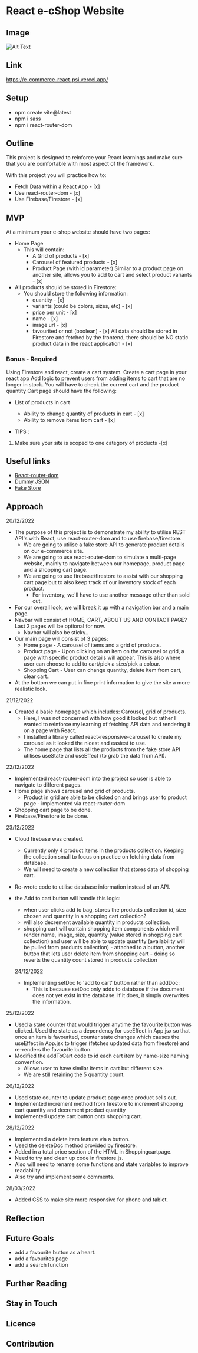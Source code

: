 # React e-cShop Website

## Image

![Alt Text](project-demo.gif)

## Link

https://e-commerce-react-psi.vercel.app/

## Setup

- npm create vite@latest
- npm i sass
- npm i react-router-dom

## Outline

This project is designed to reinforce your React learnings and make sure that you are comfortable with most aspect of the framework.

With this project you will practice how to:

- Fetch Data within a React App - [x]
- Use react-router-dom - [x]
- Use Firebase/Firestore - [x]

## MVP

At a minimum your e-shop website should have two pages:

- Home Page
  - This will contain:
    - A Grid of products - [x]
    - Carousel of featured products - [x]
    - Product Page (with id parameter) Similar to a product page on another site, allows you to add to cart and select product variants - [x]
- All products should be stored in Firestore:
  - You should store the following information:
    - quantity - [x]
    - variants (could be colors, sizes, etc) - [x]
    - price per unit - [x]
    - name - [x]
    - image url - [x]
    - favourited or not (boolean) - [x]
      All data should be stored in Firestore and fetched by the frontend, there should be NO static product data in the react application - [x]

### Bonus - Required

Using Firestore and react, create a cart system. Create a cart page in your react app Add logic to prevent users from adding items to cart that are no longer in stock. You will have to check the current cart and the product quantity Cart page should have the following:

- List of products in cart

  - Ability to change quantity of products in cart - [x]
  - Ability to remove items from cart - [x]

- TIPS :

1. Make sure your site is scoped to one category of products -[x]

## Useful links

- [React-router-dom](https://reactrouter.com/docs/en/v6/getting-started/overview)
- [Dummy JSON](https://dummyjson.com/)
- [Fake Store](https://fakestoreapi.com/)

## Approach

20/12/2022

- The purpose of this project is to demonstrate my ability to utilise REST API's with React, use react-router-dom and to use firebase/firestore.
  - We are going to utilise a fake store API to generate product details on our e-commerce site.
  - We are going to use react-router-dom to simulate a multi-page website, mainly to navigate between our homepage, product page and a shopping cart page.
  - We are going to use firebase/firestore to assist with our shopping cart page but to also keep track of our inventory stock of each product.
    - For inventory, we'll have to use another message other than sold out.
- For our overall look, we will break it up with a navigation bar and a main page.
- Navbar will consist of HOME, CART, ABOUT US AND CONTACT PAGE? Last 2 pages will be optional for now.
  - Navbar will also be sticky..
- Our main page will consist of 3 pages:
  - Home page - A carousel of items and a grid of products.
  - Product page - Upon clicking on an item on the carousel or grid, a page with specific product details will appear. This is also where user can choose to add to cart/pick a size/pick a colour.
  - Shopping Cart - User can change quantity, delete item from cart, clear cart..
- At the bottom we can put in fine print information to give the site a more realistic look.

21/12/2022

- Created a basic homepage which includes: Carousel, grid of products.
  - Here, I was not concerned with how good it looked but rather I wanted to reinforce my learning of fetching API data and rendering it on a page with React.
  - I installed a library called react-responsive-carousel to create my carousel as it looked the nicest and easiest to use.
  - The home page that lists all the products from the fake store API utilises useState and useEffect (to grab the data from API).

22/12/2022

- Implemented react-router-dom into the project so user is able to navigate to different pages.
- Home page shows carousel and grid of products.
  - Product in grid are able to be clicked on and brings user to product page - implemented via react-router-dom
- Shopping cart page to be done.
- Firebase/Firestore to be done.

23/12/2022

- Cloud firebase was created.
  - Currently only 4 product items in the products collection. Keeping the collection small to focus on practice on fetching data from database.
  - We will need to create a new collection that stores data of shopping cart.
- Re-wrote code to utilise database information instead of an API.
- the Add to cart button will handle this logic:

  - when user clicks add to bag, stores the products collection id, size chosen and quantity in a shopping cart collection?
  - will also decrement available quantity in products collection.
  - shopping cart will contain shopping item components which will render name, image, size, quantity (value stored in shopping cart collection) and user will be able to update quantity (availability will be pulled from products collection) - attached to a button, another button that lets user delete item from shopping cart - doing so reverts the quantity count stored in products collection

  24/12/2022

  - Implementing setDoc to 'add to cart' button rather than addDoc:
    - This is because setDoc only adds to database if the document does not yet exist in the database. If it does, it simply overwrites the information.

25/12/2022

- Used a state counter that would trigger anytime the favourite button was clicked. Used the state as a dependency for useEffect in App.jsx so that once an item is favourited, counter state changes which causes the useEffect in App.jsx to trigger (fetches updated data from firestore) and re-renders the favourite button.
- Modified the addToCart code to id each cart item by name-size naming convention.
  - Allows user to have similar items in cart but different size.
  - We are still retaining the 5 quantity count.

26/12/2022

- Used state counter to update product page once product sells out.
- Implemented increment method from firestore to increment shopping cart quantity and decrement product quantity
- Implemented update cart button onto shopping cart.

28/12/2022

- Implemented a delete item feature via a button.
- Used the deleteDoc method provided by firestore.
- Added in a total price section of the HTML in Shoppingcartpage.
- Need to try and clean up code in firestore.js.
- Also will need to rename some functions and state variables to improve readability.
- Also try and implement some comments.

28/03/2022

- Added CSS to make site more responsive for phone and tablet.

## Reflection

## Future Goals

- add a favourite button as a heart.
- add a favourites page
- add a search function

## Further Reading

## Stay in Touch

## Licence

## Contribution

